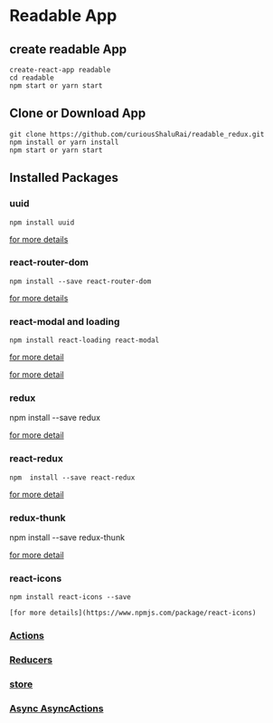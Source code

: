 # Readable App

## create readable App

    create-react-app readable
    cd readable
    npm start or yarn start

## Clone or Download App

    git clone https://github.com/curiousShaluRai/readable_redux.git
    npm install or yarn install
    npm start or yarn start

## Installed Packages

### uuid

    npm install uuid

 [for more details](https://www.npmjs.com/package/uuid)

### react-router-dom

    npm install --save react-router-dom

[for more details](https://www.npmjs.com/package/react-router-dom)

### react-modal and loading

    npm install react-loading react-modal

 [for more detail](https://www.npmjs.com/package/react-modal)

 [for more detail](https://www.npmjs.com/package/react-loading)

### redux

   npm install --save redux

   [for more detail ](https://www.npmjs.com/package/redux)

### react-redux

    npm  install --save react-redux

 [for more detail](https://www.npmjs.com/package/react-redux)

### redux-thunk

   npm install --save redux-thunk

   [for more detail](https://www.npmjs.com/package/redux-thunk)

### react-icons

    npm install react-icons --save

    [for more details](https://www.npmjs.com/package/react-icons)

### [Actions](http://redux.js.org/docs/basics/Actions.html)
### [Reducers](http://redux.js.org/docs/basics/Reducers.html)
### [store](http://redux.js.org/docs/basics/Store.html)
### [Async AsyncActions](http://redux.js.org/docs/advanced/AsyncActions.html)  

